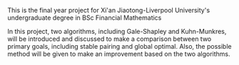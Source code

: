 This is the final year project for Xi'an Jiaotong-Liverpool University's undergraduate degree in BSc Financial Mathematics

In this project, two algorithms, including Gale-Shapley and Kuhn-Munkres, will be introduced and discussed to make a comparison between two primary goals, including stable pairing and global optimal. 
Also, the possible method will be given to make an improvement based on the two algorithms.
